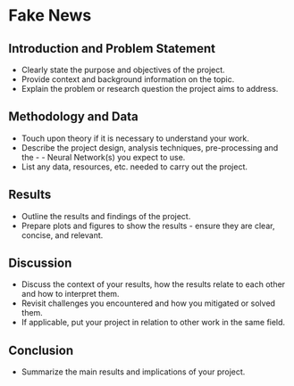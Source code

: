 # Fake News
## Introduction and Problem Statement
- Clearly state the purpose and objectives of the project.
- Provide context and background information on the topic.
- Explain the problem or research question the project aims to address.

## Methodology and Data 
- Touch upon theory if it is necessary to understand your work.
- Describe the project design, analysis techniques, pre-processing and the - - Neural Network(s) you expect to use.
- List any data, resources, etc. needed to carry out the project.

## Results
- Outline the results and findings of the project.
- Prepare plots and figures to show the results - ensure they are clear, concise, and relevant.

## Discussion 
- Discuss the context of your results, how the results relate to each other and how to interpret them.
- Revisit challenges you encountered and how you mitigated or solved them.
- If applicable, put your project in relation to other work in the same field.

## Conclusion
- Summarize the main results and implications of your project.
